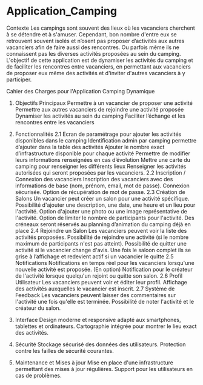 # Application_Camping


Contexte 
Les campings sont souvent des lieux où les vacanciers cherchent à se détendre et à s'amuser. Cependant, bon nombre d'entre eux se retrouvent souvent isolés et n’osent pas proposer d’activités aux autres vacanciers afin de faire aussi des rencontres. 
Ou parfois même ils ne connaissent pas les diverses activités proposées au sein du camping. L'objectif de cette application est de dynamiser les activités du camping et de faciliter les rencontres entre vacanciers, 
en permettant aux vacanciers de proposer eux même des activités et d'inviter d'autres vacanciers à y participer.


Cahier des Charges pour l'Application Camping Dynamique

1. Objectifs Principaux 
Permettre à un vacancier de proposer une activité
Permettre aux autres vacanciers de rejoindre une activité proposée
Dynamiser les activités au sein du camping
Faciliter l’échange et les rencontres entre les vacanciers  
2. Fonctionnalités
2.1 Ecran de paramétrage pour ajouter les activités disponibles dans le camping
Identification admin par camping
permettre d’ajouter dans la table des activités
Ajouter le nombre exact d’infrastructure disponible pour chaque activité
Permettre de modifier leurs informations renseignées en cas d’évolution
Mettre une carte du camping pour renseigner les différents lieux
Renseigner les activités autorisées qui seront proposées par les vacanciers.
2.2 Inscription / Connexion des vacanciers
Inscription des vacanciers avec des informations de base (nom, prénom, email, mot de passe).
Connexion sécurisée.
Option de récupération de mot de passe.
2.3 Création de Salons
Un vacancier peut créer un salon pour une activité spécifique.
Possibilité d'ajouter une description, une date, une heure et un lieu pour l'activité.
Option d'ajouter une photo ou une image représentative de l'activité.
Option de limiter le nombre de participants pour l'activité.
Des créneaux seront réservés au planning d’animation du camping déjà en place
2.4 Rejoindre un Salon
Les vacanciers peuvent voir la liste des activités proposées.
Possibilité de rejoindre une activité (si le nombre maximum de participants n'est pas atteint).
Possibilité de quitter une activité si le vacancier change d'avis.
Une fois le saloon complet ils se grise à l’affichage et redevient actif si un vacancier le quitte
2.5 Notifications
Notifications en temps réel pour les vacanciers lorsqu'une nouvelle activité est proposée. (En option)
Notification pour le créateur de l'activité lorsque quelqu'un rejoint ou quitte son salon.
2.6 Profil Utilisateur
Les vacanciers peuvent voir et éditer leur profil.
Affichage des activités auxquelles le vacancier est inscrit.
2.7 Système de Feedback
Les vacanciers peuvent laisser des commentaires sur l'activité une fois qu'elle est terminée.
Possibilité de noter l'activité et le créateur du salon.

3. Interface
Design moderne et responsive adapté aux smartphones, tablettes et ordinateurs.
Cartographie intégrée pour montrer le lieu exact des activités.

4. Sécurité 
Stockage sécurisé des données des utilisateurs.
Protection contre les failles de sécurité courantes.

5. Maintenance et Mises à jour 
Mise en place d'une infrastructure permettant des mises à jour régulières.
Support pour les utilisateurs en cas de problèmes.


